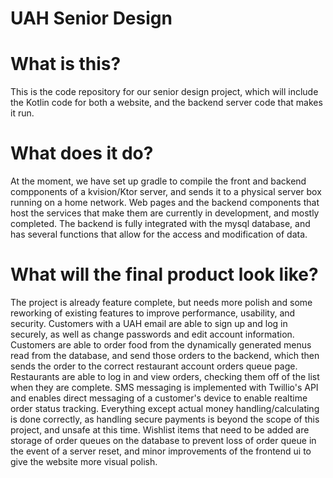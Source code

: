 # UAH Senior Design

# What is this?
This is the code repository for our senior design project, which will 
include the Kotlin code for both a website, and the backend server code 
that makes it run.

# What does it do?
At the moment, we have set up gradle to compile the front and backend 
compponents of a kvision/Ktor server, and sends it to a physical server box 
running on a home network. Web pages and the backend components that host 
the services that make them are currently in development, and mostly completed.
The backend is fully integrated with the mysql database, and has several functions
that allow for the access and modification of data.

# What will the final product look like?
The project is already feature complete, but needs more polish and some reworking of existing features to improve performance, usability, and security. Customers with a UAH email are able to sign up and log in securely, as well as change passwords and edit account information. Customers are able to order food from the dynamically generated menus read from the database, and send those orders to the backend, which then sends the order to the correct restaurant account orders queue page. Restaurants are able to log in and view orders, checking them off of the list when they are complete. SMS messaging is implemented with Twillio's API and enables direct messaging of a customer's device to enable realtime order status tracking. Everything except actual money handling/calculating is done correctly, as handling secure payments is beyond the scope of this project, and unsafe at this time. Wishlist items that need to be added are storage of order queues on the database to prevent loss of order queue in the event of a server reset, and minor improvements of the frontend ui to give the website more visual polish.

